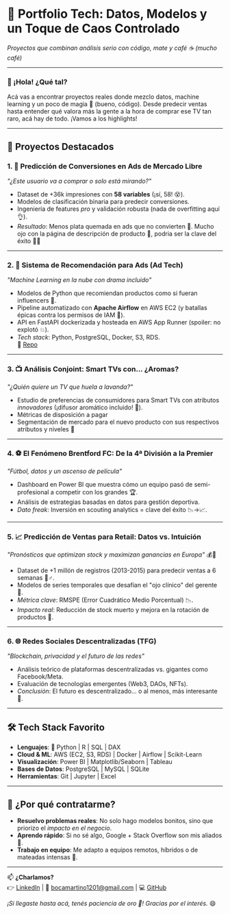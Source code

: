 # 🚀 Portfolio Tech: Datos, Modelos y un Toque de Caos Controlado  
*Proyectos que combinan análisis serio con código, mate y café ☕ (mucho café)*  

---

### 👋 ¡Hola! ¿Qué tal?  
Acá vas a encontrar proyectos reales donde mezclo datos, machine learning y un poco de magia 🎩 (bueno, código). Desde predecir ventas hasta entender qué valora más la gente a la hora de comprar ese TV tan raro, acá hay de todo. ¡Vamos a los highlights!  

---

## 🌟 Proyectos Destacados  

### 1. 🎯 **Predicción de Conversiones en Ads de Mercado Libre**  
*"¿Este usuario va a comprar o solo está mirando?"*  
- Dataset de +36k impresiones con **58 variables** (¡sí, 58! 😵).  
- Modelos de clasificación binaria para predecir conversiones.  
- Ingeniería de features *pro* y validación robusta (nada de overfitting aquí 👌).  
- *Resultado*: Menos plata quemada en ads que no convierten 💸. Mucho ojo con la página de descripción de producto 👀, podria ser la clave del éxito 🧙‍♂️ 

---

### 2. 🤖 **Sistema de Recomendación para Ads (Ad Tech)**  
*"Machine Learning en la nube con drama incluido"*  
- Modelos de Python que recomiendan productos como si fueran influencers 📱.  
- Pipeline automatizado con **Apache Airflow** en AWS EC2 (y batallas épicas contra los permisos de IAM 😤).  
- API en FastAPI dockerizada y hosteada en AWS App Runner (spoiler: no explotó 💥).  
- *Tech stack*: Python, PostgreSQL, Docker, S3, RDS.  
📂 [Repo](https://github.com/MartinoBoca/TP-Final-ML-Ops)  

---

### 3. 📺 **Análisis Conjoint: Smart TVs con... ¿Aromas?**  
*"¿Quién quiere un TV que huela a lavanda?"*  
- Estudio de preferencias de consumidores para Smart TVs con atributos *innovadores* (¡difusor aromático incluido! 🌸).  
- Métricas de disposición a pagar
- Segmentación de mercado para el nuevo producto con sus respectivos atributos y niveles 🎯

---

### 4. ⚽ **El Fenómeno Brentford FC: De la 4ª División a la Premier**  
*"Fútbol, datos y un ascenso de película"*  
- Dashboard en Power BI que muestra cómo un equipo pasó de semi-profesional a competir con los grandes 🏆.  
- Análisis de estrategias basadas en datos para gestión deportiva.  
- *Dato freak*: Inversión en scouting analytics = clave del éxito 📉→📈.  

---

### 5. 📈 **Predicción de Ventas para Retail: Datos vs. Intuición**  
*"Pronósticos que optimizan stock y maximizan ganancias en Europa"* 💰🛒  

- Dataset de +1 millón de registros (2013-2015) para predecir ventas a 6 semanas 🧙♂️.  
- Modelos de series temporales que desafían el "ojo clínico" del gerente 👔.  
- *Métrica clave*: RMSPE (Error Cuadrático Medio Porcentual) 📉.  
- *Impacto real*: Reducción de stock muerto y mejora en la rotación de productos 🚀.  

---

### 6. 🌐 **Redes Sociales Descentralizadas (TFG)**  
*"Blockchain, privacidad y el futuro de las redes"*  
- Análisis teórico de plataformas descentralizadas vs. gigantes como Facebook/Meta.  
- Evaluación de tecnologías emergentes (Web3, DAOs, NFTs).  
- *Conclusión*: El futuro es descentralizado... o al menos, más interesante 🤯.  

---

## 🛠️ Tech Stack Favorito  
- **Lenguajes**: 🐍 Python | R | SQL | DAX  
- **Cloud & ML**: AWS (EC2, S3, RDS) | Docker | Airflow | Scikit-Learn  
- **Visualización**: Power BI | Matplotlib/Seaborn | Tableau  
- **Bases de Datos**: PostgreSQL | MySQL | SQLite  
- **Herramientas**: Git | Jupyter | Excel  

---

## 🧉 ¿Por qué contratarme?  
- **Resuelvo problemas reales**: No solo hago modelos bonitos, sino que priorizo el *impacto en el negocio*.  
- **Aprendo rápido**: Si no sé algo, Google + Stack Overflow son mis aliados 🦸.  
- **Trabajo en equipo**: Me adapto a equipos remotos, híbridos o de mateadas intensas 🧉.  

---

📫 **¿Charlamos?**  
👉 [LinkedIn](https://linkedin.com/in/martinoboca/) | 📧 bocamartino1201@gmail.com | 💻 [GitHub](https://github.com/MartinoBoca/Portfolio-de-proyectos)  

*¡Si llegaste hasta acá, tenés paciencia de oro 🏅! Gracias por el interés.* 😄  
